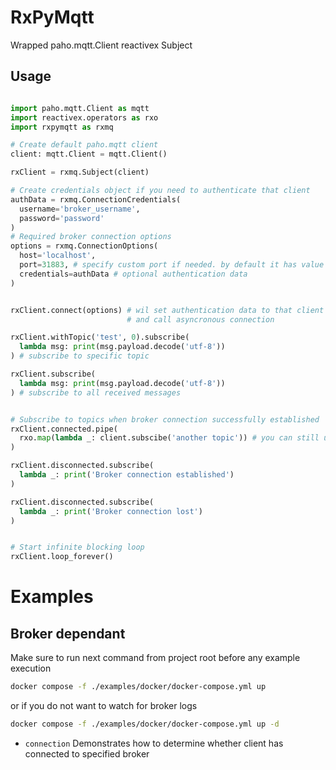 # RxPyMqtt

Wrapped paho.mqtt.Client reactivex Subject

## Usage

```python

import paho.mqtt.Client as mqtt
import reactivex.operators as rxo
import rxpymqtt as rxmq

# Create default paho.mqtt client
client: mqtt.Client = mqtt.Client()

rxClient = rxmq.Subject(client)

# Create credentials object if you need to authenticate that client
authData = rxmq.ConnectionCredentials(
  username='broker_username',
  password='password'
)
# Required broker connection options
options = rxmq.ConnectionOptions(
  host='localhost',
  port=31883, # specify custom port if needed. by default it has value of 1883
  credentials=authData # optional authentication data
)


rxClient.connect(options) # wil set authentication data to that client
                          # and call asyncronous connection

rxClient.withTopic('test', 0).subscribe(
  lambda msg: print(msg.payload.decode('utf-8'))
) # subscribe to specific topic

rxClient.subscribe(
  lambda msg: print(msg.payload.decode('utf-8'))
) # subscribe to all received messages


# Subscribe to topics when broker connection successfully established
rxClient.connected.pipe(
  rxo.map(lambda _: client.subscibe('another topic')) # you can still use default client to subscribe
) 

rxClient.disconnected.subscribe(
  lambda _: print('Broker connection established')
)

rxClient.disconnected.subscribe(
  lambda _: print('Broker connection lost')
)


# Start infinite blocking loop
rxClient.loop_forever()

```

# Examples

## Broker dependant

Make sure to run next command from project root before any example execution

```sh
docker compose -f ./examples/docker/docker-compose.yml up
```

or if you do not want to watch for broker logs
```sh
docker compose -f ./examples/docker/docker-compose.yml up -d
```

- `connection` Demonstrates how to determine whether client has connected to specified broker




